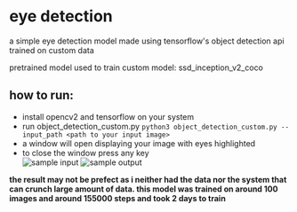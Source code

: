 # eye detection
a simple eye detection model made using tensorflow's object detection api trained on custom data

pretrained model used to train custom model: ssd_inception_v2_coco

## how to run:
- install opencv2 and tensorflow on your system
- run object_detection_custom.py `python3 object_detection_custom.py --input_path <path to your input image>`
- a window will open displaying your image with eyes highlighted
- to close the window press any key \
![sample input](https://github.com/planetred-cc/eye_detection/blob/master/sample_input.jpg)
![sample output](https://github.com/planetred-cc/eye_detection/blob/master/sample_output.jpg)


**the result may not be prefect as i neither had the data nor the system that can crunch large amount of data. this model was trained on around 100 images and around 155000 steps and took 2 days to train**

